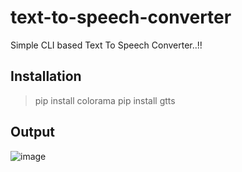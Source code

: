 # text-to-speech-converter
Simple CLI based Text To Speech Converter..!!

## Installation

> pip install colorama
> pip install gtts

## Output

![image](https://user-images.githubusercontent.com/91014156/184503130-5010753d-4366-4472-a163-1888a8ed0f55.png)
